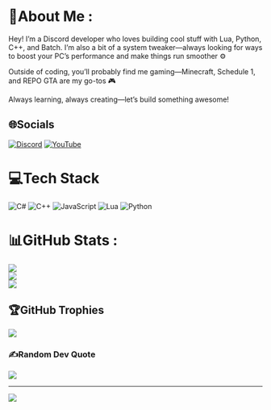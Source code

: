 # 💫About Me :
Hey! I’m a Discord developer who loves building cool stuff with Lua, Python, C++, and Batch. I’m also a bit of a system tweaker—always looking for ways to boost your PC’s performance and make things run smoother ⚙️

Outside of coding, you’ll probably find me gaming—Minecraft, Schedule 1, and REPO GTA are my go-tos 🎮

Always learning, always creating—let’s build something awesome!

## 🌐Socials
[![Discord](https://img.shields.io/badge/Discord-%237289DA.svg?logo=discord&logoColor=white)](htttps://discord.gg/https://discord.gg/9jegSpmuRD) [![YouTube](https://img.shields.io/badge/YouTube-%23FF0000.svg?logo=YouTube&logoColor=white)](https://youtube.com/c/@NTweaks) 

# 💻Tech Stack
![C#](https://img.shields.io/badge/c%23-%23239120.svg?style=for-the-badge&logo=c-sharp&logoColor=white) ![C++](https://img.shields.io/badge/c++-%2300599C.svg?style=for-the-badge&logo=c%2B%2B&logoColor=white) ![JavaScript](https://img.shields.io/badge/javascript-%23323330.svg?style=for-the-badge&logo=javascript&logoColor=%23F7DF1E) ![Lua](https://img.shields.io/badge/lua-%232C2D72.svg?style=for-the-badge&logo=lua&logoColor=white) ![Python](https://img.shields.io/badge/python-3670A0?style=for-the-badge&logo=python&logoColor=ffdd54)
# 📊GitHub Stats :
![](https://github-readme-stats.vercel.app/api?username=981726&theme=dark&hide_border=false&include_all_commits=true&count_private=false)<br/>
![](https://github-readme-streak-stats.herokuapp.com/?user=981726&theme=dark&hide_border=false)<br/>
![](https://github-readme-stats.vercel.app/api/top-langs/?username=981726&theme=dark&hide_border=false&include_all_commits=true&count_private=false&layout=compact)

## 🏆GitHub Trophies
![](https://github-trophies.vercel.app/?username=981726&theme=radical&no-frame=false&no-bg=false&margin-w=4)

### ✍️Random Dev Quote
![](https://quotes-github-readme.vercel.app/api?type=horizontal&theme=dark)

---
[![](https://visitcount.itsvg.in/api?id=981726&icon=5&color=12)](https://visitcount.itsvg.in)
